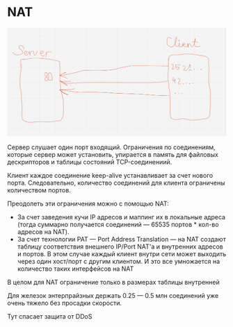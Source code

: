 # NAT

![](<../../.gitbook/assets/изображение (1).png>)

Сервер слушает один порт входящий. Ограничения по соединениям, которые сервер может установить, упирается в память для файловых дескрипторов и таблицы состояний TCP-соединениий.

Клиент каждое соединение keep-alive устанавливает за счет нового порта. Следовательно, количество соединений для клиента ограничены количеством портов.

Преодолеть эти ограничения можно с помощью NAT:&#x20;

* За счет заведения кучи IP адресов и маппинг их в локальные адреса (тогда суммарно получается соединений — 65535 портов \* кол-во адресов на NAT).
* За счет технологии PAT — Port Address Translation — на NAT создают таблицу соответствия внешнего IP/Port NAT'a и внутренних адресов и портов. В этом случае каждый клиент внутри сети может выходить через один хост/порт с другим клиентом. И это все умножается на количество таких интерфейсов на NAT

В целом для NAT ограничение только в размерах таблицы внутренней

Для железок энтерпрайзных держать 0.25 — 0.5 млн соединений уже очень тяжело без просадки скорости.

Тут спасает защита от DDoS
